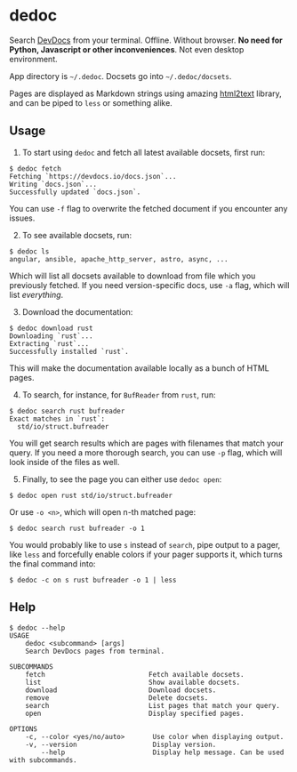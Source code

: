 # dedoc

Search [DevDocs](https://devdocs.io/) from your terminal. Offline. Without browser.
**No need for Python, Javascript or other inconveniences**. Not even desktop environment.

App directory is `~/.dedoc`. Docsets go into `~/.dedoc/docsets`.

Pages are displayed as Markdown strings using amazing
[html2text](https://github.com/jugglerchris/rust-html2text/) library, and can
be piped to `less` or something alike.

## Usage

1. To start using `dedoc` and fetch all latest available docsets, first run:
```console
$ dedoc fetch
Fetching `https://devdocs.io/docs.json`...
Writing `docs.json`...
Successfully updated `docs.json`.
```

You can use `-f` flag to overwrite the fetched document if you encounter any issues.

2. To see available docsets, run:
```console
$ dedoc ls
angular, ansible, apache_http_server, astro, async, ...
```

Which will list all docsets available to download from file which you
previously fetched. If you need version-specific docs, use `-a` flag, which
will list *everything*.

3. Download the documentation:
```console
$ dedoc download rust
Downloading `rust`...
Extracting `rust`...
Successfully installed `rust`.
```

This will make the documentation available locally as a bunch of HTML pages.

4. To search, for instance, for `BufReader` from `rust`, run:
```console
$ dedoc search rust bufreader
Exact matches in `rust`:
  std/io/struct.bufreader
```

You will get search results which are pages with filenames that match your
query. If you need a more thorough search, you can use `-p` flag, which will
look inside of the files as well.

5. Finally, to see the page you can either use `dedoc open`:
```console
$ dedoc open rust std/io/struct.bufreader
```

Or use `-o <n>`, which will open n-th matched page:
```console
$ dedoc search rust bufreader -o 1
```

You would probably like to use `s` instead of `search`, pipe output to a pager,
like `less` and forcefully enable colors if your pager supports it, which turns
the final command into:
```console
$ dedoc -c on s rust bufreader -o 1 | less
```

## Help

```console
$ dedoc --help
USAGE
    dedoc <subcommand> [args]
    Search DevDocs pages from terminal.

SUBCOMMANDS
    fetch                          Fetch available docsets.
    list                           Show available docsets.
    download                       Download docsets.
    remove                         Delete docsets.
    search                         List pages that match your query.
    open                           Display specified pages.

OPTIONS
    -c, --color <yes/no/auto>       Use color when displaying output.
    -v, --version                   Display version.
        --help                      Display help message. Can be used with subcommands.
```
